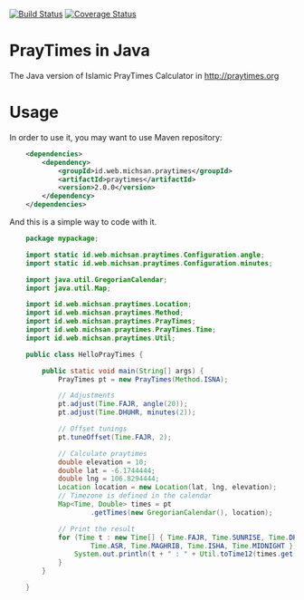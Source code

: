 [![Build Status](https://travis-ci.org/sancho21/praytimes-java.svg?branch=master)](https://travis-ci.org/sancho21/praytimes-java)
[![Coverage Status](https://coveralls.io/repos/sancho21/praytimes-java/badge.svg?branch=master)](https://coveralls.io/r/sancho21/praytimes-java?branch=master)

PrayTimes in Java
=================

The Java version of Islamic PrayTimes Calculator in http://praytimes.org

Usage
=====

In order to use it, you may want to use Maven repository:

`````xml
	<dependencies>
		<dependency>
			<groupId>id.web.michsan.praytimes</groupId>
			<artifactId>praytimes</artifactId>
			<version>2.0.0</version>
		</dependency>
	</dependencies>
`````

And this is a simple way to code with it.

`````java
	package mypackage;

	import static id.web.michsan.praytimes.Configuration.angle;
	import static id.web.michsan.praytimes.Configuration.minutes;

	import java.util.GregorianCalendar;
	import java.util.Map;

	import id.web.michsan.praytimes.Location;
	import id.web.michsan.praytimes.Method;
	import id.web.michsan.praytimes.PrayTimes;
	import id.web.michsan.praytimes.PrayTimes.Time;
	import id.web.michsan.praytimes.Util;

	public class HelloPrayTimes {

		public static void main(String[] args) {
			PrayTimes pt = new PrayTimes(Method.ISNA);

			// Adjustments
			pt.adjust(Time.FAJR, angle(20));
			pt.adjust(Time.DHUHR, minutes(2));

			// Offset tunings
			pt.tuneOffset(Time.FAJR, 2);

			// Calculate praytimes
			double elevation = 10;
			double lat = -6.1744444;
			double lng = 106.8294444;
			Location location = new Location(lat, lng, elevation);
			// Timezone is defined in the calendar
			Map<Time, Double> times = pt
					.getTimes(new GregorianCalendar(), location);

			// Print the result
			for (Time t : new Time[] { Time.FAJR, Time.SUNRISE, Time.DHUHR,
					Time.ASR, Time.MAGHRIB, Time.ISHA, Time.MIDNIGHT }) {
				System.out.println(t + " : " + Util.toTime12(times.get(t), false));
			}
		}

	}
`````
